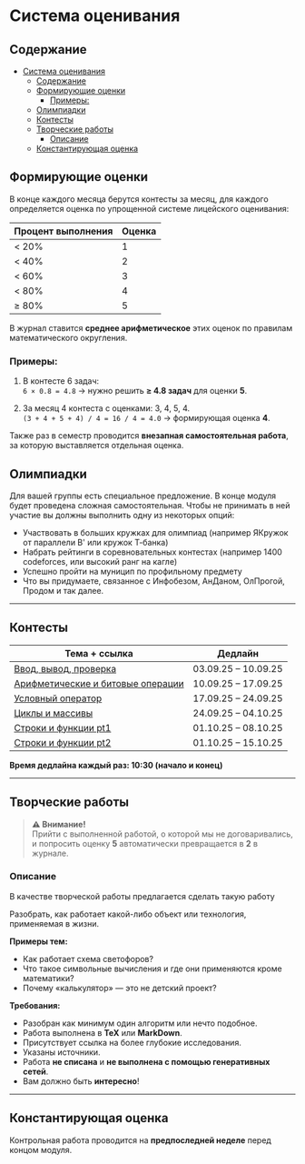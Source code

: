 # Система оценивания

## Содержание
- [Система оценивания](#система-оценивания)
  - [Содержание](#содержание)
  - [Формирующие оценки](#формирующие-оценки)
    - [Примеры:](#примеры)
  - [Олимпиадки](#олимпиадки)
  - [Контесты](#контесты)
  - [Творческие работы](#творческие-работы)
    - [Описание](#описание)
  - [Константирующая оценка](#константирующая-оценка)

## Формирующие оценки
В конце каждого месяца берутся контесты за месяц, для каждого определяется оценка по упрощенной системе лицейского оценивания:

| Процент выполнения | Оценка |
|-------------------|--------|
| < 20%             | 1      |
| < 40%             | 2      |
| < 60%             | 3      |
| < 80%             | 4      |
| ≥ 80%             | 5      |

В журнал ставится **среднее арифметическое** этих оценок по правилам математического округления.

### Примеры:
1. В контесте 6 задач:  
   `6 × 0.8 = 4.8` → нужно решить **≥ 4.8 задач** для оценки **5**.

2. За месяц 4 контеста с оценками: 3, 4, 5, 4.  
   `(3 + 4 + 5 + 4) / 4 = 16 / 4 = 4.0` → формирующая оценка **4**.

Также раз в семестр проводится **внезапная самостоятельная работа**, за которую выставляется отдельная оценка.

## Олимпиадки

Для вашей группы есть специальное предложение. В конце модуля будет проведена сложная самостоятельная. Чтобы не принимать в ней участие вы должны выполнить одну из некоторых опций:
- Участвовать в больших кружках для олимпиад (например ЯКружок от параллели B' или кружок Т-банка)
- Набрать рейтинги в соревновательных контестах (например 1400 codeforces, или высокий ранг на кагле)
- Успешно пройти на муницип по профильному предмету
- Что вы придумаете, связанное с Инфобезом, АнДаном, ОлПрогой, Продом и так далее. 

---

## Контесты

| Тема + ссылка | Дедлайн |
|---------------|---------|
| [Ввод, вывод, проверка](https://official.contest.yandex.ru/contest/80896/enter) | 03.09.25 – 10.09.25 |
| [Арифметические и битовые операции](https://official.contest.yandex.ru/contest/81188/enter) | 10.09.25 – 17.09.25 |
| [Условный оператор](https://official.contest.yandex.ru/contest/68255/enter) | 17.09.25 – 24.09.25 |
| [Циклы и массивы](https://official.contest.yandex.ru/contest/82015/enter) | 24.09.25 – 04.10.25 |
| [Строки и функции pt1](https://official.contest.yandex.ru/contest/82494/enter/) | 01.10.25 – 08.10.25 |
| [Строки и функции pt2](https://official.contest.yandex.ru/contest/82495/enter/) | 01.10.25 – 15.10.25 |

**Время дедлайна каждый раз: 10:30 (начало и конец)**

---

## Творческие работы

> **⚠️ Внимание!**  
> Прийти с выполненной работой, о которой мы не договаривались, и попросить оценку **5** автоматически превращается в **2** в журнале.

### Описание
В качестве творческой работы предлагается сделать такую работу

Разобрать, как работает какой-либо объект или технология, применяемая в жизни.

**Примеры тем:**
- Как работает схема светофоров?
- Что такое символьные вычисления и где они применяются кроме математики?
- Почему «калькулятор» — это не детский проект?

**Требования:**
- Разобран как минимум один алгоритм или нечто подобное.
- Работа выполнена в **TeX** или **MarkDown**.
- Присутствует ссылка на более глубокие исследования.
- Указаны источники.
- Работа **не списана** и **не выполнена с помощью генеративных сетей**.
- Вам должно быть **интересно**!

---

## Константирующая оценка
Контрольная работа проводится на **предпоследней неделе** перед концом модуля.

